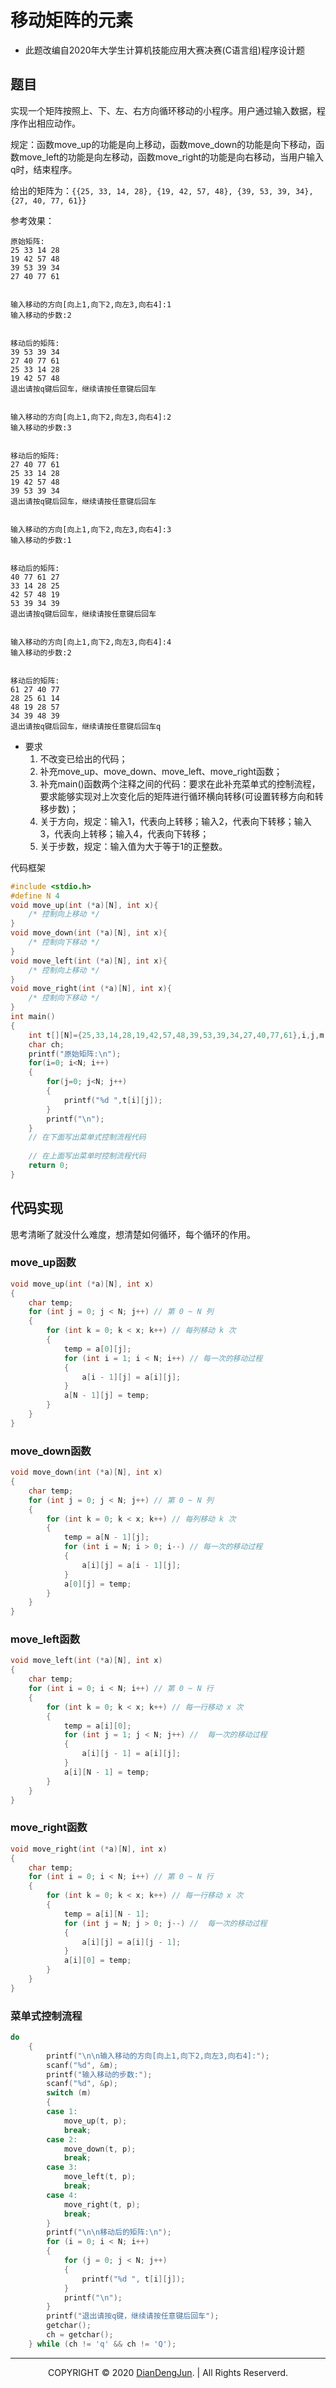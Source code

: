 # 移动矩阵的元素

+ 此题改编自2020年大学生计算机技能应用大赛决赛(C语言组)程序设计题

## 题目

实现一个矩阵按照上、下、左、右方向循环移动的小程序。用户通过输入数据，程序作出相应动作。

规定：函数move_up的功能是向上移动，函数move_down的功能是向下移动，函数move_left的功能是向左移动，函数move_right的功能是向右移动，当用户输入q时，结束程序。

给出的矩阵为：`{{25, 33, 14, 28}, {19, 42, 57, 48}, {39, 53, 39, 34}, {27, 40, 77, 61}}`

参考效果：

```
原始矩阵:   
25 33 14 28 
19 42 57 48 
39 53 39 34 
27 40 77 61 


输入移动的方向[向上1,向下2,向左3,向右4]:1
输入移动的步数:2


移动后的矩阵:
39 53 39 34 
27 40 77 61 
25 33 14 28 
19 42 57 48 
退出请按q键后回车，继续请按任意键后回车


输入移动的方向[向上1,向下2,向左3,向右4]:2
输入移动的步数:3


移动后的矩阵:
27 40 77 61 
25 33 14 28 
19 42 57 48
39 53 39 34
退出请按q键后回车，继续请按任意键后回车


输入移动的方向[向上1,向下2,向左3,向右4]:3
输入移动的步数:1


移动后的矩阵:
40 77 61 27
33 14 28 25
42 57 48 19
53 39 34 39
退出请按q键后回车，继续请按任意键后回车


输入移动的方向[向上1,向下2,向左3,向右4]:4
输入移动的步数:2


移动后的矩阵:
61 27 40 77
28 25 61 14
48 19 28 57
34 39 48 39
退出请按q键后回车，继续请按任意键后回车q
```

+ 要求
  1. 不改变已给出的代码；
  2. 补充move_up、move_down、move_left、move_right函数；
  3. 补充main()函数两个注释之间的代码：要求在此补充菜单式的控制流程，要求能够实现对上次变化后的矩阵进行循环横向转移(可设置转移方向和转移步数)；
  4. 关于方向，规定：输入1，代表向上转移；输入2，代表向下转移；输入3，代表向上转移；输入4，代表向下转移；
  5. 关于步数，规定：输入值为大于等于1的正整数。

代码框架

```c
#include <stdio.h>
#define N 4
void move_up(int (*a)[N], int x){
    /* 控制向上移动 */
}
void move_down(int (*a)[N], int x){
    /* 控制向下移动 */
}
void move_left(int (*a)[N], int x){
    /* 控制向上移动 */
}
void move_right(int (*a)[N], int x){
    /* 控制向下移动 */
}
int main()
{
    int t[][N]={25,33,14,28,19,42,57,48,39,53,39,34,27,40,77,61},i,j,m,p;
    char ch;
    printf("原始矩阵:\n");
    for(i=0; i<N; i++)
    {
        for(j=0; j<N; j++)
        {
            printf("%d ",t[i][j]);
        }
        printf("\n");
    }
    // 在下面写出菜单式控制流程代码
    
    // 在上面写出菜单时控制流程代码
    return 0;
}
```

## 代码实现

思考清晰了就没什么难度，想清楚如何循环，每个循环的作用。

### move_up函数

```c
void move_up(int (*a)[N], int x)
{
    char temp;
    for (int j = 0; j < N; j++) // 第 0 ~ N 列
    {
        for (int k = 0; k < x; k++) // 每列移动 k 次
        {
            temp = a[0][j];
            for (int i = 1; i < N; i++) // 每一次的移动过程
            {
                a[i - 1][j] = a[i][j];
            }
            a[N - 1][j] = temp;
        }
    }
}
```

### move_down函数

```c
void move_down(int (*a)[N], int x)
{
    char temp;
    for (int j = 0; j < N; j++) // 第 0 ~ N 列
    {
        for (int k = 0; k < x; k++) // 每列移动 k 次
        {
            temp = a[N - 1][j];
            for (int i = N; i > 0; i--) // 每一次的移动过程
            {
                a[i][j] = a[i - 1][j];
            }
            a[0][j] = temp;
        }
    }
}
```

### move_left函数

```c
void move_left(int (*a)[N], int x)
{
	char temp;
	for (int i = 0; i < N; i++) // 第 0 ~ N 行
	{
		for (int k = 0; k < x; k++) // 每一行移动 x 次
		{
			temp = a[i][0];
			for (int j = 1; j < N; j++) //	每一次的移动过程
			{
				a[i][j - 1] = a[i][j];
			}
			a[i][N - 1] = temp;
		}
	}
}
```

### move_right函数

```c
void move_right(int (*a)[N], int x)
{
	char temp;
	for (int i = 0; i < N; i++) // 第 0 ~ N 行
	{
		for (int k = 0; k < x; k++) // 每一行移动 x 次
		{
			temp = a[i][N - 1];
			for (int j = N; j > 0; j--) //	每一次的移动过程
			{
				a[i][j] = a[i][j - 1];
			}
			a[i][0] = temp;
		}
	}
}
```

### 菜单式控制流程

```c
do
	{
		printf("\n\n输入移动的方向[向上1,向下2,向左3,向右4]:");
		scanf("%d", &m);
		printf("输入移动的步数:");
		scanf("%d", &p);
        switch (m)
        {
        case 1:
            move_up(t, p);
            break;
        case 2:
            move_down(t, p);
            break;
        case 3:
            move_left(t, p);
            break;
        case 4:
            move_right(t, p);
            break;
        }
		printf("\n\n移动后的矩阵:\n");
		for (i = 0; i < N; i++)
		{
			for (j = 0; j < N; j++)
			{
				printf("%d ", t[i][j]);
			}
			printf("\n");
		}
		printf("退出请按q键，继续请按任意键后回车");
		getchar();
		ch = getchar();
	} while (ch != 'q' && ch != 'Q');
```

---

<p align="center">COPYRIGHT © 2020 <a href="https://www.xxdiandeng.cn">DianDengJun</a>. | All Rights Reserverd.</p>

